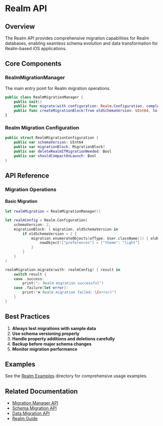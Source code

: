 # Realm API

## Overview

The Realm API provides comprehensive migration capabilities for Realm databases, enabling seamless schema evolution and data transformation for Realm-based iOS applications.

## Core Components

### RealmMigrationManager

The main entry point for Realm migration operations.

```swift
public class RealmMigrationManager {
    public init()
    public func migrate(with configuration: Realm.Configuration, completion: @escaping (Result<Void, MigrationError>) -> Void)
    public func createMigrationBlock(from oldSchemaVersion: UInt64, to newSchemaVersion: UInt64) -> MigrationBlock
}
```

### Realm Migration Configuration

```swift
public struct RealmMigrationConfiguration {
    public var schemaVersion: UInt64
    public var migrationBlock: MigrationBlock?
    public var deleteRealmIfMigrationNeeded: Bool
    public var shouldCompactOnLaunch: Bool
}
```

## API Reference

### Migration Operations

#### Basic Migration

```swift
let realmMigration = RealmMigrationManager()

let realmConfig = Realm.Configuration(
    schemaVersion: 2,
    migrationBlock: { migration, oldSchemaVersion in
        if oldSchemaVersion < 2 {
            migration.enumerateObjects(ofType: User.className()) { oldObject, newObject in
                newObject!["preferences"] = ["theme": "light"]
            }
        }
    }
)

realmMigration.migrate(with: realmConfig) { result in
    switch result {
    case .success:
        print("✅ Realm migration successful")
    case .failure(let error):
        print("❌ Realm migration failed: \(error)")
    }
}
```

## Best Practices

1. **Always test migrations with sample data**
2. **Use schema versioning properly**
3. **Handle property additions and deletions carefully**
4. **Backup before major schema changes**
5. **Monitor migration performance**

## Examples

See the [Realm Examples](../Examples/RealmExamples/) directory for comprehensive usage examples.

## Related Documentation

- [Migration Manager API](MigrationManagerAPI.md)
- [Schema Migration API](SchemaMigrationAPI.md)
- [Data Migration API](DataMigrationAPI.md)
- [Realm Guide](RealmGuide.md)
